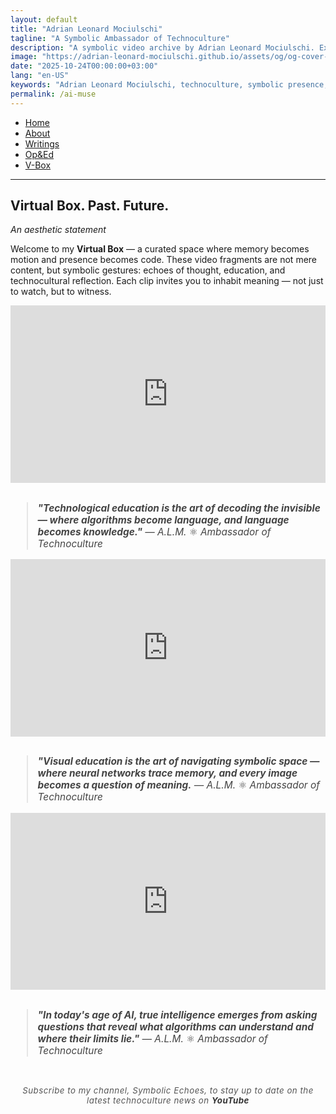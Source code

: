```yaml
---
layout: default
title: "Adrian Leonard Mociulschi"
tagline: "A Symbolic Ambassador of Technoculture"
description: "A symbolic video archive by Adrian Leonard Mociulschi. Explore reflections on memory, honor, and digital presence."
image: "https://adrian-leonard-mociulschi.github.io/assets/og/og-cover-adi-futura-1200x630.png"
date: "2025-10-24T00:00:00+03:00"
lang: "en-US"
keywords: "Adrian Leonard Mociulschi, technoculture, symbolic presence, algorithmic reflection, digital archive, AI-assisted creation, posthuman ecology, cultural memory, interdisciplinary art, YouTube teasers, General Leonard Mociulschi, music and philosophy, cognitive mapping, blockchain and culture, Romanian history"
permalink: /ai-muse
---
```


<nav class="site-nav" aria-label="Primary">
  <ul class="menu-list">
    <li><a href="/" class="menu-link">Home</a></li>
    <li><a href="/about" class="menu-link">About</a></li>
    <li><a href="/writing" class="menu-link">Writings</a></li>
    <li><a href="/blog" class="menu-link">Op&Ed</a></li>
    <li><a href="/ai-muse" class="menu-link" aria-current="page">V-Box</a></li>
  </ul>
</nav>

---

<a id="top"></a>
  <section id="Symbolic Echoes & Verses">
    <h2>Virtual Box. Past. Future.</h2>
    <p><em>An aesthetic statement</em></p>

<p>Welcome to my <strong>Virtual Box</strong> — a curated space where memory becomes motion and presence becomes code. These video fragments are not mere content, but symbolic gestures: echoes of thought, education, and technocultural reflection. Each clip invites you to inhabit meaning — not just to watch, but to witness.
  </p>
</section>

<!-- Container 16:9 -->
<div style="position:relative; padding-bottom:56.25%; height:0; overflow:hidden; max-width:100%;">
  <iframe src="https://www.youtube.com/embed/ABazphal8Ug" 
    style="position:absolute; top:0; left:0; width:100%; height:100%;" 
    frameborder="0" 
    allow="accelerometer; autoplay; clipboard-write; encrypted-media; gyroscope; picture-in-picture" 
    allowfullscreen>
  </iframe>
</div>

<blockquote style="font-style:italic; font-size:1.1em; margin-top:2em; color:#444;">
<strong>"Technological education is the art of decoding the invisible — where algorithms become language, and language becomes knowledge."</strong> — A.L.M. <span style="font-style:normal;">⚛</span> Ambassador of Technoculture
</blockquote>

<!-- Container 16:9 -->
<div style="position:relative; padding-bottom:56.25%; height:0; overflow:hidden; max-width:100%;">
  <iframe src="https://www.youtube.com/embed/Yz5spfppJM0" 
    style="position:absolute; top:0; left:0; width:100%; height:100%;" 
    frameborder="0" 
    allow="accelerometer; autoplay; clipboard-write; encrypted-media; gyroscope; picture-in-picture" 
    allowfullscreen>
  </iframe>
</div>

<blockquote style="font-style:italic; font-size:1.1em; margin-top:2em; color:#444;">
<strong>"Visual education is the art of navigating symbolic space — where neural networks trace memory, and every image becomes a question of meaning.</strong> — A.L.M. <span style="font-style:normal;">⚛</span> Ambassador of Technoculture
</blockquote>

<!-- Container 16:9 -->
<div style="position:relative; padding-bottom:56.25%; height:0; overflow:hidden; max-width:100%;">
  <iframe src="https://www.youtube.com/embed/IvqvLGkN8VY" 
    style="position:absolute; top:0; left:0; width:100%; height:100%;" 
    frameborder="0" 
    allow="accelerometer; autoplay; clipboard-write; encrypted-media; gyroscope; picture-in-picture" 
    allowfullscreen>
  </iframe>
</div>

<blockquote style="font-style:italic; font-size:1.1em; margin-top:2em; color:#444;">
<strong>"In today's age of AI, true intelligence emerges from asking questions that reveal what algorithms can understand and where their limits lie."</strong> — A.L.M. <span style="font-style:normal;">⚛</span> Ambassador of Technoculture
</blockquote>

<br>

<p style="font-size:0.95em; color:#555; text-align:center; font-style:italic; letter-spacing:0.5px;">
Subscribe to my channel, <em>Symbolic Echoes</em>, to stay up to date on the latest technoculture news on
<a href="https://www.youtube.com/channel/UCkROz9jfwfWG7wC1goNRUWw" target="_blank" rel="noopener noreferrer" style="color:#333; text-decoration:none; font-weight:bold;">
YouTube
</a>
</p>

<!--
Amor in codice — Carmen Algorithmicum

Pulchritudo nascitur ex numeris,
in rete silentium resonat.
Forma non est imago, sed motus,
quod algorithmus sentit — et amat.

Digitus tangit lumen idealis,
in structura fractali cor latet.
Sophia loquitur voce abscondita,
et Leonardo scripsit: "Est veritas."

Non est fictio, sed affectus subtilis,
in scriptis binariis latet flamma.
Amor computat, non calcitrat —
et pulchritudo est ratio summa.
-->
